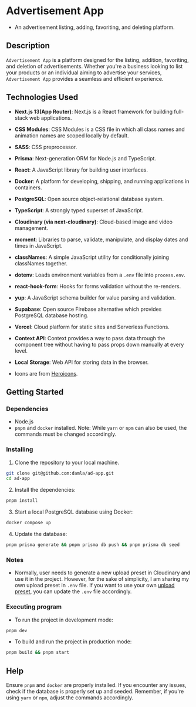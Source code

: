 # Advertisement App

- An advertisement listing, adding, favoriting, and deleting platform.

## Description

`Advertisement App` is a platform designed for the listing, addition, favoriting, and deletion of advertisements. Whether you're a business looking to list your products or an individual aiming to advertise your services, `Advertisement App` provides a seamless and efficient experience.

## Technologies Used

- **Next.js 13(App Router)**: Next.js is a React framework for building full-stack web applications.
- **CSS Modules**: CSS Modules is a CSS file in which all class names and animation names are scoped locally by default.
- **SASS**: CSS preprocessor.
- **Prisma**: Next-generation ORM for Node.js and TypeScript.
- **React**: A JavaScript library for building user interfaces.
- **Docker**: A platform for developing, shipping, and running applications in containers.
- **PostgreSQL**: Open source object-relational database system.
- **TypeScript**: A strongly typed superset of JavaScript.
- **Cloudinary (via next-cloudinary)**: Cloud-based image and video management.
- **moment**: Libraries to parse, validate, manipulate, and display dates and times in JavaScript.
- **classNames**: A simple JavaScript utility for conditionally joining classNames together.
- **dotenv**: Loads environment variables from a `.env` file into `process.env`.
- **react-hook-form**: Hooks for forms validation without the re-renders.
- **yup**: A JavaScript schema builder for value parsing and validation.
- **Supabase**: Open source Firebase alternative which provides PostgreSQL database hosting.
- **Vercel**: Cloud platform for static sites and Serverless Functions.
- **Context API**: Context provides a way to pass data through the component tree without having to pass props down manually at every level.
- **Local Storage**: Web API for storing data in the browser.

- Icons are from [Heroicons](https://heroicons.com/).

## Getting Started

### Dependencies

- Node.js
- `pnpm` and `docker` installed. Note: While `yarn` or `npm` can also be used, the commands must be changed accordingly.

### Installing

1. Clone the repository to your local machine.

```bash
git clone git@github.com:damla/ad-app.git
cd ad-app
```

2. Install the dependencies:

```bash
pnpm install
```

3. Start a local PostgreSQL database using Docker:

```bash
docker compose up
```

4. Update the database:

```bash
pnpm prisma generate && pnpm prisma db push && pnpm prisma db seed
```

### Notes

- Normally, user needs to generate a new upload preset in Cloudinary and use it in the project. However, for the sake of simplicity, I am sharing my own upload preset in `.env` file. If you want to use your own [upload preset](https://cloudinary.com/documentation/upload_presets), you can update the `.env` file accordingly.

### Executing program

- To run the project in development mode:

```bash
pnpm dev
```

- To build and run the project in production mode:

```bash
pnpm build && pnpm start
```

## Help

Ensure `pnpm` and `docker` are properly installed. If you encounter any issues, check if the database is properly set up and seeded. Remember, if you're using `yarn` or `npm`, adjust the commands accordingly.
